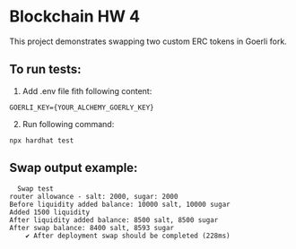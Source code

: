# Blockchain HW 4

This project demonstrates swapping two custom ERC tokens in Goerli fork.

## To run tests:
1. Add .env file fith following content:
```
GOERLI_KEY={YOUR_ALCHEMY_GOERLY_KEY}
```
2. Run following command:
```shell
npx hardhat test
```
## Swap output example:
```
  Swap test
router allowance - salt: 2000, sugar: 2000
Before liquidity added balance: 10000 salt, 10000 sugar
Added 1500 liquidity
After liquidity added balance: 8500 salt, 8500 sugar
After swap balance: 8400 salt, 8593 sugar
    ✔ After deployment swap should be completed (228ms)
```